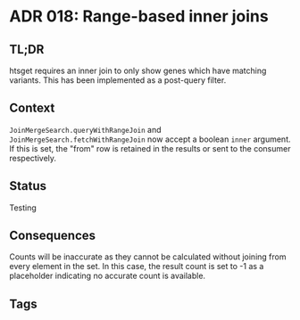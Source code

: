# ADR 018: Range-based inner joins

## TL;DR
htsget requires an inner join to only show genes which have matching variants. This has been implemented as a post-query filter.

## Context
`JoinMergeSearch.queryWithRangeJoin` and `JoinMergeSearch.fetchWithRangeJoin` now accept a boolean `inner` argument. If this is set, the "from" row is retained in the results or sent to the consumer respectively.

## Status
Testing

## Consequences
Counts will be inaccurate as they cannot be calculated without joining from every element in the set. In this case, the result count is set to -1 as a placeholder indicating no accurate count is available.

## Tags
